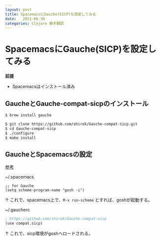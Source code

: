 ```yaml
---
layout: post
title: SpacemacsにGauche(SICP)を設定してみる
date:   2021-06-30
categories: Clojure 勝手翻訳
---
```


# SpacemacsにGauche(SICP)を設定してみる

**前提**
- Spacemacsはインストール済み

## GaucheとGauche-compat-sicpのインストール
```bash
$ brew install gauche
```

```bash
$ git clone https://github.com/shirok/Gauche-compat-sicp.git
$ cd Gauche-compat-sicp
$ ./configure
$ make install
```

## GaucheとSpacemacsの設定
[参考](https://practical-scheme.net/gauche/man/gauche-refj/intarakuteibunaKai-Fa-.html)

~/.spacemacs
```elisp
;; for Gauche
(setq scheme-program-name "gosh -i")
```
↑ これで、spacemacs上で、`M-x run-scheme` とすれば、goshが起動する。

~/.gaucherc
```scheme
; https://github.com/shirok/Gauche-compat-sicp
(use compat.sicp)
```
↑ これで、sicp環境がgoshへロードされる。

